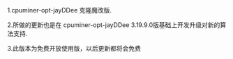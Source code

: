 1.cpuminer-opt-jayDDee 克隆魔改版.

2.所做的更新也是在 cpuminer-opt-jayDDee 3.19.9.0版基础上开发升级对新的算法支持.

3.此版本为免费开放使用版，以后更新都将会免费
